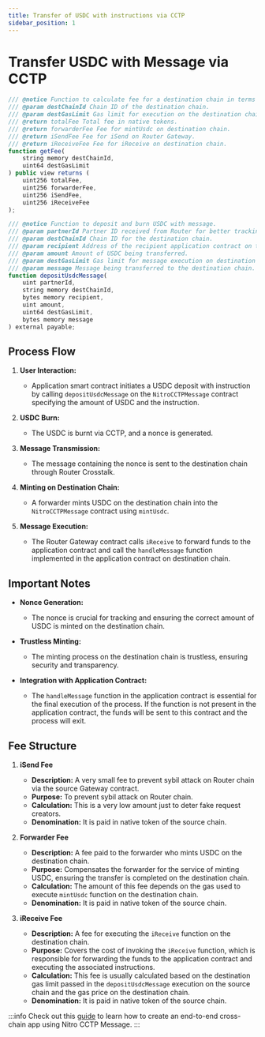 ```yaml
---
title: Transfer of USDC with instructions via CCTP
sidebar_position: 1
---
```


# Transfer USDC with Message via CCTP

```javascript
/// @notice Function to calculate fee for a destination chain in terms of source native tokens.
/// @param destChainId Chain ID of the destination chain.
/// @param destGasLimit Gas limit for execution on the destination chain.
/// @return totalFee Total fee in native tokens.
/// @return forwarderFee Fee for mintUsdc on destination chain.
/// @return iSendFee Fee for iSend on Router Gateway.
/// @return iReceiveFee Fee for iReceive on destination chain.
function getFee(
    string memory destChainId,
    uint64 destGasLimit
) public view returns (
    uint256 totalFee,
    uint256 forwarderFee,
    uint256 iSendFee,
    uint256 iReceiveFee
);

/// @notice Function to deposit and burn USDC with message.
/// @param partnerId Partner ID received from Router for better tracking of transactions.
/// @param destChainId Chain ID for the destination chain.
/// @param recipient Address of the recipient application contract on the destination chain.
/// @param amount Amount of USDC being transferred.
/// @param destGasLimit Gas limit for message execution on destination chain.
/// @param message Message being transferred to the destination chain.
function depositUsdcMessage(
    uint partnerId,
    string memory destChainId,
    bytes memory recipient,
    uint amount,
    uint64 destGasLimit,
    bytes memory message
) external payable;
```

## Process Flow

1. **User Interaction:**

   - Application smart contract initiates a USDC deposit with instruction by calling `depositUsdcMessage` on the `NitroCCTPMessage` contract specifying the amount of USDC and the instruction.

2. **USDC Burn:**

   - The USDC is burnt via CCTP, and a nonce is generated.

3. **Message Transmission:**

   - The message containing the nonce is sent to the destination chain through Router Crosstalk.

4. **Minting on Destination Chain:**

   - A forwarder mints USDC on the destination chain into the `NitroCCTPMessage` contract using `mintUsdc`.

5. **Message Execution:**
   - The Router Gateway contract calls `iReceive` to forward funds to the application contract and call the `handleMessage` function implemented in the application contract on destination chain.

## Important Notes

- **Nonce Generation:**
  - The nonce is crucial for tracking and ensuring the correct amount of USDC is minted on the destination chain.
- **Trustless Minting:**

  - The minting process on the destination chain is trustless, ensuring security and transparency.

- **Integration with Application Contract:**
  - The `handleMessage` function in the application contract is essential for the final execution of the process. If the function is not present in the application contract, the funds will be sent to this contract and the process will exit.

## Fee Structure

1. **iSend Fee**

   - **Description:** A very small fee to prevent sybil attack on Router chain via the source Gateway contract.
   - **Purpose:** To prevent sybil attack on Router chain.
   - **Calculation:** This is a very low amount just to deter fake request creators.
   - **Denomination:** It is paid in native token of the source chain.

2. **Forwarder Fee**

   - **Description:** A fee paid to the forwarder who mints USDC on the destination chain.
   - **Purpose:** Compensates the forwarder for the service of minting USDC, ensuring the transfer is completed on the destination chain.
   - **Calculation:** The amount of this fee depends on the gas used to execute `mintUsdc` function on the destination chain.
   - **Denomination:** It is paid in native token of the source chain.

3. **iReceive Fee**
   - **Description:** A fee for executing the `iReceive` function on the destination chain.
   - **Purpose:** Covers the cost of invoking the `iReceive` function, which is responsible for forwarding the funds to the application contract and executing the associated instructions.
   - **Calculation:** This fee is usually calculated based on the destination gas limit passed in the `depositUsdcMessage` execution on the source chain and the gas price on the destination chain.
   - **Denomination:** It is paid in native token of the source chain.

:::info
Check out this [guide](../guides/usdc-instruction.md) to learn how to create an end-to-end cross-chain app using Nitro CCTP Message.
:::
